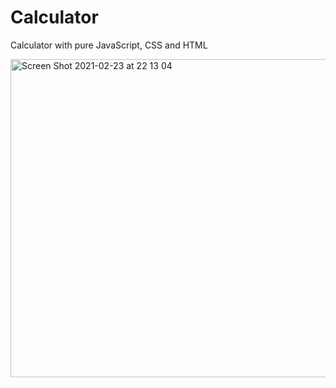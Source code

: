# Calculator

Calculator with pure JavaScript, CSS and HTML

<img width="509" alt="Screen Shot 2021-02-23 at 22 13 04" src="https://user-images.githubusercontent.com/12809027/108888007-5dd3e480-7624-11eb-9143-63a295cc4693.png">
